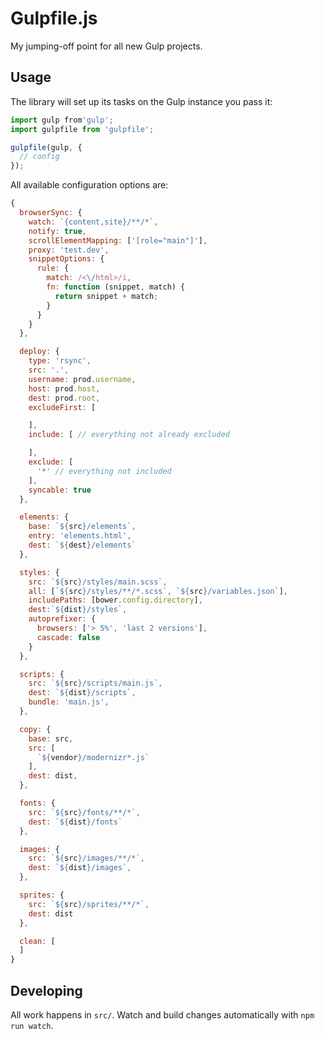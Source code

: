 # Gulpfile.js

My jumping-off point for all new Gulp projects.

## Usage

The library will set up its tasks on the Gulp instance you pass it:

```javascript
import gulp from'gulp';
import gulpfile from 'gulpfile';

gulpfile(gulp, {
  // config
});
```

All available configuration options are:

```javascript
{
  browserSync: {
    watch: `{content,site}/**/*`,
    notify: true,
    scrollElementMapping: ['[role="main"]'],
    proxy: 'test.dev',
    snippetOptions: {
      rule: {
        match: /<\/html>/i,
        fn: function (snippet, match) {
          return snippet + match;
        }
      }
    }
  },

  deploy: {
    type: 'rsync',
    src: '.',
    username: prod.username,
    host: prod.host,
    dest: prod.root,
    excludeFirst: [

    ],
    include: [ // everything not already excluded

    ],
    exclude: [
      '*' // everything not included
    ],
    syncable: true
  },

  elements: {
    base: `${src}/elements`,
    entry: 'elements.html',
    dest: `${dest}/elements`
  },

  styles: {
    src: `${src}/styles/main.scss`,
    all: [`${src}/styles/**/*.scss`, `${src}/variables.json`],
    includePaths: [bower.config.directory],
    dest:`${dist}/styles`,
    autoprefixer: {
      browsers: ['> 5%', 'last 2 versions'],
      cascade: false
    }
  },

  scripts: {
    src: `${src}/scripts/main.js`,
    dest: `${dist}/scripts`,
    bundle: 'main.js',
  },

  copy: {
    base: src,
    src: [
      `${vendor}/modernizr*.js`
    ],
    dest: dist,
  },

  fonts: {
    src: `${src}/fonts/**/*`,
    dest: `${dist}/fonts`
  },

  images: {
    src: `${src}/images/**/*`,
    dest: `${dist}/images`,
  },

  sprites: {
    src: `${src}/sprites/**/*`,
    dest: dist
  },

  clean: [
  ]
}
```

## Developing

All work happens in `src/`.  Watch and build changes automatically with `npm run watch`.
